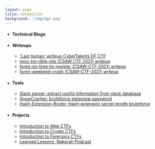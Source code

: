 ```yaml
---
layout: page
title: Categorize
background: '/img/bg1.png'
---
```

* #### Technical Blogs
* #### Writeups
  * ['Last human' writeup CyberTalents DF CTF](https://0xmohammed.github.io/2020/11/29/Last-Human-Writeup.html)
  * [misc-tor-rible-site (CSAW CTF 2021) writeup](https://0xmohammed.github.io/2021/11/13/misc-tor-rible-site-(CSAW-CTF-2021)-writeup.html)
  * [foren-no-time-to-register (CSAW-CTF-2021) writeup](https://0xmohammed.github.io/2021/11/14/foren-no-time-to-register-(CSAW-CTF-2021)-writeup.html)
  * [foren-weekend-crash (CSAW-CTF-2021) writeup](https://0xmohammed.github.io/2021/11/15/foren-weekend-crash-(CSAW-CTF-2021)-writeup.html)
* ####  Tools
  * [Slack parser: extract useful information from slack database](https://0xmohammed.github.io/2021/02/20/SlackParser.html)
  * [SnowCracker: bruteforce stegsnow password](https://0xmohammed.github.io/2020/09/20/SnowCracker.html)
  * [Hash-Extension-Bruter: Hash-extension secret length bruteforce](https://0xmohammed.github.io/2020/09/12/HashExtensionBruter.html)
* #### Projects
  * [Introduction to Web CTFs](https://0xmohammed.github.io/2020/04/27/WebCTFs.html)
  * [Introduction to Crypto CTFs](https://0xmohammed.github.io/2020/04/28/CryptoCTFs.html)
  * [Introduction to Forensics CTFs](https://0xmohammed.github.io/2020/04/29/ForensicsCTFs.html)
  * [Learned Lessons, Nakerah Podcast](https://0xmohammed.github.io/2020/09/22/AdvicesofNakerahPodcasts.html#telecom-security)
